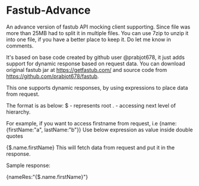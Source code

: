 # Fastub-Advance
An advance version of fastub API mocking client supporting.
Since file was more than 25MB had to split it in multiple files.
You can use 7zip to unzip it into one file, if you have a better place to keep it.
Do let me know in comments.

It's based on base code created by github user @prabjot678, it just adds support for dynamic response based on request data.
You can download original fastub jar at https://getfastub.com/
and source code from https://github.com/prabjot678/fastub.

This one supports dynamic responses, by using expressions 
to place data from request.

The format is as below:
$ - represents root
. - accessing next level of hierarchy.

For example, if you want to access 
firstname from request, i.e {name:{firstName:"a", lastName:"b"}}
Use below expression as value inside double quotes

{$.name.firstName}
This will fetch data from request and put it in the response.

Sample response:

{nameRes:"{$.name.firstName}"}

